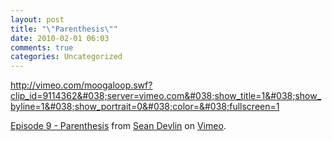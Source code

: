 ```yaml
---
layout: post
title: "\"Parenthesis\""
date: 2010-02-01 06:03
comments: true
categories: Uncategorized
---
```

<a href="http://vimeo.com/moogaloop.swf?clip_id=9114362&#038;server=vimeo.com&#038;show_title=1&#038;show_byline=1&#038;show_portrait=0&#038;color=&#038;fullscreen=1">http://vimeo.com/moogaloop.swf?clip_id=9114362&#038;server=vimeo.com&#038;show_title=1&#038;show_byline=1&#038;show_portrait=0&#038;color=&#038;fullscreen=1</a><p><a href="http://vimeo.com/9114362">Episode 9 - Parenthesis</a> from <a href="http://vimeo.com/seandevlin">Sean Devlin</a> on <a href="http://vimeo.com">Vimeo</a>.</p>
